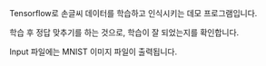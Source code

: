 Tensorflow로 손글씨 데이터를 학습하고 인식시키는 데모 프로그램입니다.

학습 후 정답 맞추기를 하는 것으로, 학습이 잘 되었는지를 확인합니다.

Input 파일에는 MNIST 이미지 파일이 출력됩니다.
